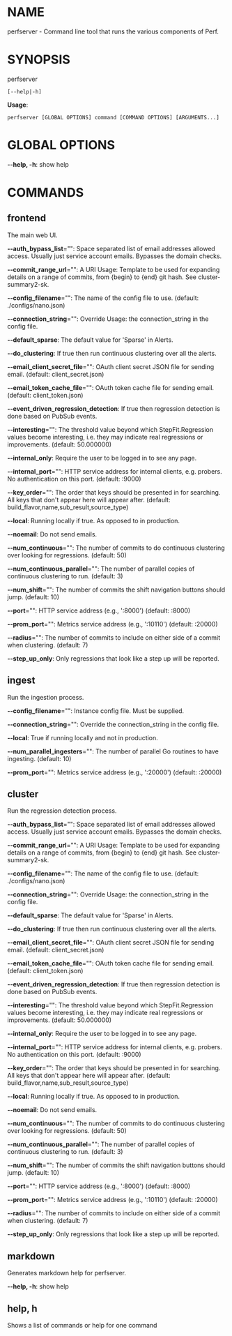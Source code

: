# NAME

perfserver - Command line tool that runs the various components of Perf.

# SYNOPSIS

perfserver

```
[--help|-h]
```

**Usage**:

```
perfserver [GLOBAL OPTIONS] command [COMMAND OPTIONS] [ARGUMENTS...]
```

# GLOBAL OPTIONS

**--help, -h**: show help


# COMMANDS

## frontend

The main web UI.

**--auth_bypass_list**="": Space separated list of email addresses allowed access. Usually just service account emails. Bypasses the domain checks.

**--commit_range_url**="": A URI Usage: Template to be used for expanding details on a range of commits, from {begin} to {end} git hash. See cluster-summary2-sk.

**--config_filename**="": The name of the config file to use. (default: ./configs/nano.json)

**--connection_string**="":  Override Usage: the connection_string in the config file.

**--default_sparse**: The default value for 'Sparse' in Alerts.

**--do_clustering**: If true then run continuous clustering over all the alerts.

**--email_client_secret_file**="": OAuth client secret JSON file for sending email. (default: client_secret.json)

**--email_token_cache_file**="": OAuth token cache file for sending email. (default: client_token.json)

**--event_driven_regression_detection**: If true then regression detection is done based on PubSub events.

**--interesting**="": The threshold value beyond which StepFit.Regression values become interesting, i.e. they may indicate real regressions or improvements. (default: 50.000000)

**--internal_only**: Require the user to be logged in to see any page.

**--internal_port**="": HTTP service address for internal clients, e.g. probers. No authentication on this port. (default: :9000)

**--key_order**="": The order that keys should be presented in for searching. All keys that don't appear here will appear after. (default: build_flavor,name,sub_result,source_type)

**--local**: Running locally if true. As opposed to in production.

**--noemail**: Do not send emails.

**--num_continuous**="": The number of commits to do continuous clustering over looking for regressions. (default: 50)

**--num_continuous_parallel**="": The number of parallel copies of continuous clustering to run. (default: 3)

**--num_shift**="": The number of commits the shift navigation buttons should jump. (default: 10)

**--port**="": HTTP service address (e.g., ':8000') (default: :8000)

**--prom_port**="": Metrics service address (e.g., ':10110') (default: :20000)

**--radius**="": The number of commits to include on either side of a commit when clustering. (default: 7)

**--step_up_only**: Only regressions that look like a step up will be reported.

## ingest

Run the ingestion process.

**--config_filename**="": Instance config file. Must be supplied.

**--connection_string**="":  Override the connection_string in the config file.

**--local**: True if running locally and not in production.

**--num_parallel_ingesters**="": The number of parallel Go routines to have ingesting. (default: 10)

**--prom_port**="": Metrics service address (e.g., ':20000') (default: :20000)

## cluster

Run the regression detection process.

**--auth_bypass_list**="": Space separated list of email addresses allowed access. Usually just service account emails. Bypasses the domain checks.

**--commit_range_url**="": A URI Usage: Template to be used for expanding details on a range of commits, from {begin} to {end} git hash. See cluster-summary2-sk.

**--config_filename**="": The name of the config file to use. (default: ./configs/nano.json)

**--connection_string**="":  Override Usage: the connection_string in the config file.

**--default_sparse**: The default value for 'Sparse' in Alerts.

**--do_clustering**: If true then run continuous clustering over all the alerts.

**--email_client_secret_file**="": OAuth client secret JSON file for sending email. (default: client_secret.json)

**--email_token_cache_file**="": OAuth token cache file for sending email. (default: client_token.json)

**--event_driven_regression_detection**: If true then regression detection is done based on PubSub events.

**--interesting**="": The threshold value beyond which StepFit.Regression values become interesting, i.e. they may indicate real regressions or improvements. (default: 50.000000)

**--internal_only**: Require the user to be logged in to see any page.

**--internal_port**="": HTTP service address for internal clients, e.g. probers. No authentication on this port. (default: :9000)

**--key_order**="": The order that keys should be presented in for searching. All keys that don't appear here will appear after. (default: build_flavor,name,sub_result,source_type)

**--local**: Running locally if true. As opposed to in production.

**--noemail**: Do not send emails.

**--num_continuous**="": The number of commits to do continuous clustering over looking for regressions. (default: 50)

**--num_continuous_parallel**="": The number of parallel copies of continuous clustering to run. (default: 3)

**--num_shift**="": The number of commits the shift navigation buttons should jump. (default: 10)

**--port**="": HTTP service address (e.g., ':8000') (default: :8000)

**--prom_port**="": Metrics service address (e.g., ':10110') (default: :20000)

**--radius**="": The number of commits to include on either side of a commit when clustering. (default: 7)

**--step_up_only**: Only regressions that look like a step up will be reported.

## markdown

Generates markdown help for perfserver.

**--help, -h**: show help

## help, h

Shows a list of commands or help for one command

